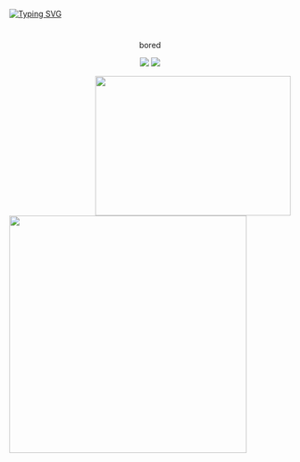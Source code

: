 [![Typing SVG](https://readme-typing-svg.herokuapp.com?font=Rubik+Scribble&size=50&pause=500&color=000000&center=true&vCenter=true&random=false&width=1000&height=100&lines=PayDash)](https://git.io/typing-svg)
<h1 align='center'>
</h1>
<p align='center'>
 bored
</p>

 <p align='center'>
    <img src="https://img.shields.io/badge/Python-FFD43B?style=for-the-badge&logo=python&logoColor=blue" />
    <img src="https://img.shields.io/badge/JavaScript-323330?style=for-the-badge&logo=javascript&logoColor=F7DF" />
</p>

<a href="https://freerobuxreal69.vercel.app/api/top-langs/?username=paydash&show_icons=true&count_private=true&theme=react&hide_border=true&bg_color=0D1117&layout=compact"><img align="right" height="250" width="350" src="https://freerobuxreal69.vercel.app/api/top-langs/?username=paydash&show_icons=true&count_private=true&theme=react&hide_border=true&bg_color=0D1117&layout=compact"></a>

<a href="https://open.spotify.com/user/22kxux94xqwyf9kcbz48nq6qo?si=6962aa5c8435476f"><img align="center" width="425" src="https://spotify-recently-played-readme.vercel.app/api?user=22kxux94xqwyf9kcbz48nq6qo"></a>



